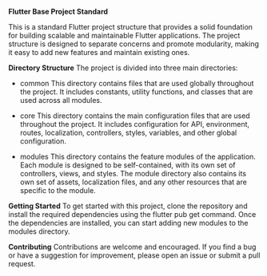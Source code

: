 **Flutter Base Project Standard**

This is a standard Flutter project structure that provides a solid foundation for building scalable and maintainable Flutter applications. The project structure is designed to separate concerns and promote modularity, making it easy to add new features and maintain existing ones.

**Directory Structure**
The project is divided into three main directories:

- common
This directory contains files that are used globally throughout the project. It includes constants, utility functions, and classes that are used across all modules.

- core
This directory contains the main configuration files that are used throughout the project. It includes configuration for API, environment, routes, localization, controllers, styles, variables, and other global configuration.

- modules
This directory contains the feature modules of the application. Each module is designed to be self-contained, with its own set of controllers, views, and styles. The module directory also contains its own set of assets, localization files, and any other resources that are specific to the module.

**Getting Started**
To get started with this project, clone the repository and install the required dependencies using the flutter pub get command. Once the dependencies are installed, you can start adding new modules to the modules directory.

**Contributing**
Contributions are welcome and encouraged. If you find a bug or have a suggestion for improvement, please open an issue or submit a pull request.
